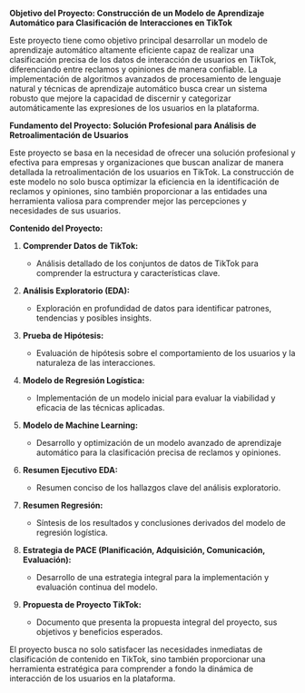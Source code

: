 **Objetivo del Proyecto: Construcción de un Modelo de Aprendizaje Automático para Clasificación de Interacciones en TikTok**

Este proyecto tiene como objetivo principal desarrollar un modelo de aprendizaje automático altamente eficiente capaz de realizar una clasificación precisa de los datos de interacción de usuarios en TikTok, diferenciando entre reclamos y opiniones de manera confiable. La implementación de algoritmos avanzados de procesamiento de lenguaje natural y técnicas de aprendizaje automático busca crear un sistema robusto que mejore la capacidad de discernir y categorizar automáticamente las expresiones de los usuarios en la plataforma.

**Fundamento del Proyecto: Solución Profesional para Análisis de Retroalimentación de Usuarios**

Este proyecto se basa en la necesidad de ofrecer una solución profesional y efectiva para empresas y organizaciones que buscan analizar de manera detallada la retroalimentación de los usuarios en TikTok. La construcción de este modelo no solo busca optimizar la eficiencia en la identificación de reclamos y opiniones, sino también proporcionar a las entidades una herramienta valiosa para comprender mejor las percepciones y necesidades de sus usuarios.

**Contenido del Proyecto:**

1. **Comprender Datos de TikTok:**
   - Análisis detallado de los conjuntos de datos de TikTok para comprender la estructura y características clave.

2. **Análisis Exploratorio (EDA):**
   - Exploración en profundidad de datos para identificar patrones, tendencias y posibles insights.

3. **Prueba de Hipótesis:**
   - Evaluación de hipótesis sobre el comportamiento de los usuarios y la naturaleza de las interacciones.

4. **Modelo de Regresión Logística:**
   - Implementación de un modelo inicial para evaluar la viabilidad y eficacia de las técnicas aplicadas.

5. **Modelo de Machine Learning:**
   - Desarrollo y optimización de un modelo avanzado de aprendizaje automático para la clasificación precisa de reclamos y opiniones.

6. **Resumen Ejecutivo EDA:**
   - Resumen conciso de los hallazgos clave del análisis exploratorio.

7. **Resumen Regresión:**
   - Síntesis de los resultados y conclusiones derivados del modelo de regresión logística.

8. **Estrategia de PACE (Planificación, Adquisición, Comunicación, Evaluación):**
   - Desarrollo de una estrategia integral para la implementación y evaluación continua del modelo.

9. **Propuesta de Proyecto TikTok:**
   - Documento que presenta la propuesta integral del proyecto, sus objetivos y beneficios esperados.

El proyecto busca no solo satisfacer las necesidades inmediatas de clasificación de contenido en TikTok, sino también proporcionar una herramienta estratégica para comprender a fondo la dinámica de interacción de los usuarios en la plataforma.
